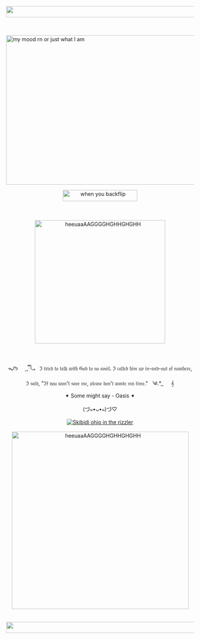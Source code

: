<div align="center">
  <img src="https://img1.picmix.com/output/stamp/normal/7/6/1/0/2500167_58257.gif" width="1400" height="30" alt="skibidi ohio">
</div>

<br>
<br>

<img 
src="https://i.gifer.com/3P6H.gif" width="1200" height="400" alt="my mood rn or just what I am">

<div align="center">
  <img src="https://img1.picmix.com/output/stamp/normal/2/9/3/7/2537392_0ede8.gif" width="200" height="30" alt="when you backflip">
</div>

<br>
<br>
<br>

<div align="center">
  <img src="https://github.com/user-attachments/assets/987a7d26-f071-4b57-ab12-7079dff984ca" width="350" height="330" alt="heeuaaAAGGGGHGHHGHGHH">
</div>

<br>
<br>
<br>

<div align="center">
  ᯓᡣ𐭩 &nbsp; &nbsp;  ,,ྀི⤿ &nbsp; 
ℑ 𝔱𝔯𝔦𝔢𝔡 𝔱𝔬 𝔱𝔞𝔩𝔨 𝔴𝔦𝔱𝔥 𝔊𝔬𝔡 𝔱𝔬 𝔫𝔬 𝔞𝔳𝔞𝔦𝔩. ℑ 𝔠𝔞𝔩𝔩𝔢𝔡 𝔥𝔦𝔪 𝔲𝔭 𝔦𝔫-𝔞𝔫𝔡-𝔬𝔲𝔱 𝔬𝔣 𝔫𝔬𝔴𝔥𝔢𝔯𝔢, ℑ 𝔰𝔞𝔦𝔡, "ℑ𝔣 𝔶𝔬𝔲 𝔴𝔬𝔫'𝔱 𝔰𝔞𝔳𝔢 𝔪𝔢, 𝔭𝔩𝔢𝔞𝔰𝔢 𝔡𝔬𝔫'𝔱 𝔴𝔞𝔰𝔱𝔢 𝔪𝔶 𝔱𝔦𝔪𝔢." &nbsp; ༄.°,,  &nbsp; &nbsp; 𝄞
</div>

<div align="center">
  ✦ Some might say - Oasis ✦
</div>


<br>

<div align="center">
  (づ๑•ᴗ•๑)づ♡
</div>

<br>

<div align="center">
  <a href="https://github.com/Spectral-Sanctuary">
    <img src="https://komarev.com/ghpvc/?username=Spectral-Sanctuary&label=Detected+ghosts+in+town...&color=b52424" alt="Skibidi ohio in the rizzler">
  </a>
</div>

<br>

<div align="center">
  <img src="https://i.pinimg.com/originals/0d/fa/3e/0dfa3ee0dd11b60cc584c376558687a2.gif" width="475" height="475" alt="heeuaaAAGGGGHGHHGHGHH">
</div>
<div align="center">

<br>
<br>

<div align="center">
  <img src="https://img1.picmix.com/output/stamp/normal/7/6/1/0/2500167_58257.gif" width="1400" height="30" alt="skibidi ohio">
</div>
